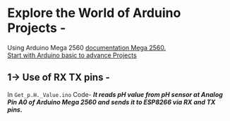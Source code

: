 # Explore the World of Arduino Projects  -
Using Arduino Mega 2560 <a href="https://docs.arduino.cc/hardware/mega-2560/"> documentation Mega 2560. </a> <br>
<a href="https://projecthub.arduino.cc/"> Start with Arduino basic to advance Projects </a>

## 1-> Use of RX TX pins -
In `Get_p.H._Value.ino` Code- 
***It reads pH value from pH sensor at Analog Pin A0 of Arduino Mega 2560 and sends it to ESP8266 via RX and TX pins.***
